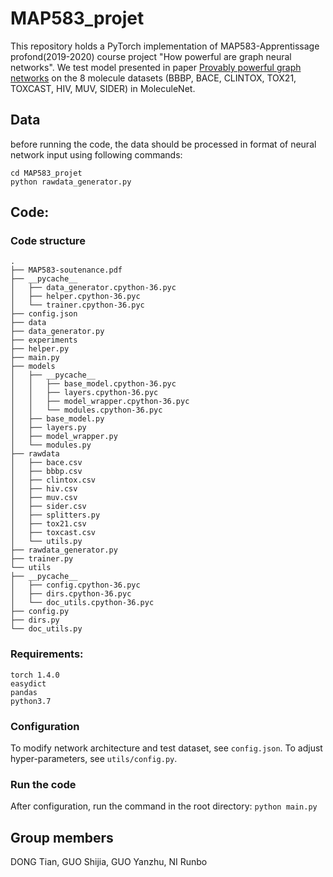 # MAP583_projet

This repository holds a PyTorch implementation of MAP583-Apprentissage profond(2019-2020) course project "How powerful are graph neural networks". We test model presented in paper [Provably powerful graph networks](https://arxiv.org/pdf/1905.11136.pdf) on the 8 molecule datasets (BBBP, BACE, CLINTOX, TOX21, TOXCAST, HIV, MUV, SIDER) in MoleculeNet. 

## Data
before running the code, the data should be processed in format of neural network input using following commands:
```
cd MAP583_projet
python rawdata_generator.py
```

## Code:
### Code structure
```
.
├── MAP583-soutenance.pdf
├── __pycache__
│   ├── data_generator.cpython-36.pyc
│   ├── helper.cpython-36.pyc
│   └── trainer.cpython-36.pyc
├── config.json
├── data
├── data_generator.py
├── experiments
├── helper.py
├── main.py
├── models
│   ├── __pycache__
│   │   ├── base_model.cpython-36.pyc
│   │   ├── layers.cpython-36.pyc
│   │   ├── model_wrapper.cpython-36.pyc
│   │   └── modules.cpython-36.pyc
│   ├── base_model.py
│   ├── layers.py
│   ├── model_wrapper.py
│   └── modules.py
├── rawdata
│   ├── bace.csv
│   ├── bbbp.csv
│   ├── clintox.csv
│   ├── hiv.csv
│   ├── muv.csv
│   ├── sider.csv
│   ├── splitters.py
│   ├── tox21.csv
│   ├── toxcast.csv
│   └── utils.py
├── rawdata_generator.py
├── trainer.py
└── utils
├── __pycache__
│   ├── config.cpython-36.pyc
│   ├── dirs.cpython-36.pyc
│   └── doc_utils.cpython-36.pyc
├── config.py
├── dirs.py
└── doc_utils.py
```
### Requirements:
```
torch 1.4.0
easydict
pandas
python3.7
```

### Configuration
To modify network architecture and test dataset, see `config.json`. To adjust hyper-parameters, see `utils/config.py`.

### Run the code
After configuration, run the command in the root directory: `python main.py`

## Group members
DONG Tian, GUO Shijia, GUO Yanzhu, NI Runbo

